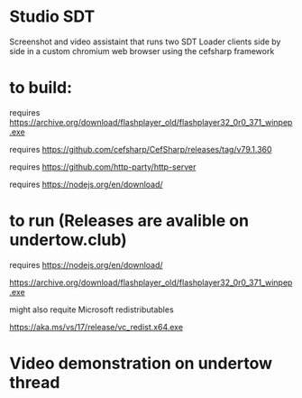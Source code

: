 # Studio SDT
 Screenshot and video assistaint that runs two SDT Loader clients side by side in a custom chromium web browser using the cefsharp framework

 # to build:
 
 requires https://archive.org/download/flashplayer_old/flashplayer32_0r0_371_winpep.exe
 
 requires https://github.com/cefsharp/CefSharp/releases/tag/v79.1.360
 
 requires https://github.com/http-party/http-server
 
 requires https://nodejs.org/en/download/
 
# to run (Releases are avalible on undertow.club)

 requires https://nodejs.org/en/download/
 
 https://archive.org/download/flashplayer_old/flashplayer32_0r0_371_winpep.exe
 
 
 might also requite Microsoft redistributables
 
 https://aka.ms/vs/17/release/vc_redist.x64.exe
 
# Video demonstration on undertow thread 

